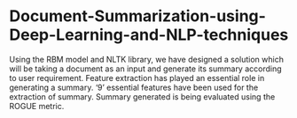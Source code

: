 # Document-Summarization-using-Deep-Learning-and-NLP-techniques
Using the RBM model and NLTK library, we have designed a solution which will be taking a document as an input and generate its summary according to user requirement. Feature extraction has played an essential role in generating a summary. ‘9’ essential features have been used for the extraction of summary. Summary generated is being evaluated using the ROGUE metric.
